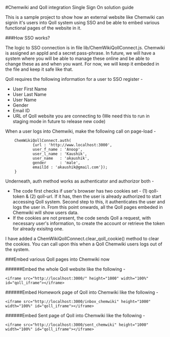 #Chemwiki and Qoll integration Single Sign On solution guide

This is a sample project to show how an external website like Chemwiki can signin it's users into Qoll system using SSO and be able to embed various functional pages of the website in it.

###How SSO works?

The logic to SSO connection is in file lib/ChemWikiQollConnect.js. Chemwiki is assigned an appId and a secret pass-phrase. In future, we will have a system where you will be able to manage these online and be able to change these as and when you want. For now, we will keep it embeded in the file and keep it safe like that.

Qoll requires the following information for a user to SSO register - 

- User First Name
- User Last Name
- User Name
- Gender
- Email ID
- URL of Qoll website you are connecting to (We need this to run in staging mode in future to release new code)

When a user logs into Chemwiki, make the following call on page-load - 
```
	ChemWikiQollConnect.auth(
			{url : 'http://www.localhost:3000', 
			user_f_name : 'Anoop',
			user_l_name : 'Kaushik',
			user_name 	: 'akaushik',
			gender 		: 'male',
			emailId : 'akaushik@gmail.com'});
	}
```

Underneath, auth method works as authenticator and authorizor both -

- The code first checks if user's browser has two cookies set - (1) qoll-token & (2) qoll-url. If it has, then the user is already authorized to start accessing Qoll system. Second step to this, it authenticates the user and logs the user in. From this point onwards, all the Qoll pages embeded in Chemwiki will show users data.
- If the cookies are not present, the code sends Qoll a request, with necessary user's information, to create the account or retrieve the token for already exisitng one.

I have added a ChemWikiQollConnect.clear_qoll_cookie() method to clear the cookies. You can call upon this when a Qoll Chemwiki users logs out of the system.

###Embed various Qoll pages into Chemwiki now

######Embed the whole Qoll website like the following - 
```
<iframe src="http://localhost:3000/" height="1000" width="100%" id="qoll_iframe"></iframe>
```

######Embed Homework page of Qoll into Chemwiki like the following - 
```
<iframe src="http://localhost:3000/inbox_chemwiki" height="1000" width="100%" id="qoll_iframe"></iframe>
```

######Embed Sent page of Qoll into Chemwiki like the following - 
```
<iframe src="http://localhost:3000/sent_chemwiki" height="1000" width="100%" id="qoll_iframe"></iframe>
```
